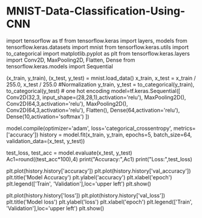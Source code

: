 # MNIST-Data-Classification-Using-CNN

import tensorflow as tf
from tensorflow.keras import layers, models
from tensorflow.keras.datasets import mnist
from tensorflow.keras.utils import to_categorical
import matplotlib.pyplot as plt
from tensorflow.keras.layers import  Conv2D, MaxPooling2D, Flatten, Dense
from tensorflow.keras.models import Sequential

(x_train, y_train), (x_test, y_test) = mnist.load_data()
x_train, x_test = x_train / 255.0, x_test / 255.0    #Normalization
y_train, y_test = to_categorical(y_train), to_categorical(y_test) # one hot encoding
model=tf.keras.Sequential([
    Conv2D(32,3, input_shape=(28,28,1),activation='relu'),
    MaxPooling2D(),
    Conv2D(64,3,activation='relu'),
    MaxPooling2D(),
    Conv2D(64,3,activation='relu'),
    Flatten(),
    Dense(64,activation='relu'),
    Dense(10,activation='softmax')
])

model.compile(optimizer='adam', loss='categorical_crossentropy', metrics=['accuracy'])
history = model.fit(x_train, y_train, epochs=5, batch_size=64, validation_data=(x_test, y_test))

test_loss, test_acc = model.evaluate(x_test, y_test)
Ac1=round((test_acc*100),4)
print("Accuracy:",Ac1)
print("Loss:",test_loss)

plt.plot(history.history['accuracy'])
plt.plot(history.history['val_accuracy'])
plt.title('Model Accuracy')
plt.ylabel('accuracy')
plt.xlabel('epoch')
plt.legend(['Train', 'Validation'],loc='upper left')
plt.show()

plt.plot(history.history['loss'])
plt.plot(history.history['val_loss'])
plt.title('Model loss')
plt.ylabel('loss')
plt.xlabel('epoch')
plt.legend(['Train', 'Validation'],loc='upper left')
plt.show()

